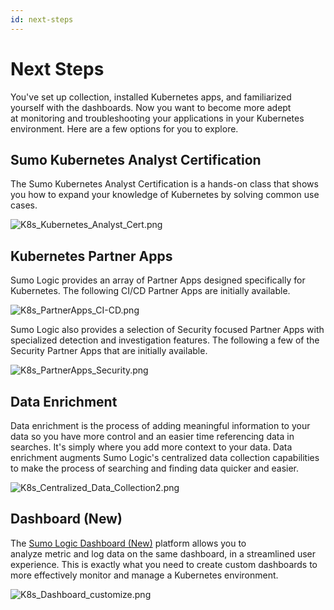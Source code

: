 ```yaml
---
id: next-steps
---
```


# Next Steps

You've set up collection, installed Kubernetes apps, and familiarized yourself with the dashboards. Now you want to become more adept at monitoring and troubleshooting your applications in your Kubernetes environment. Here are a few options for you to explore.

## Sumo Kubernetes Analyst Certification

The Sumo Kubernetes Analyst Certification is a hands-on class that shows you how to expand your knowledge of Kubernetes by solving common use cases.

![K8s_Kubernetes_Analyst_Cert.png](/img/kubernetes/K8s_Kubernetes_Analyst_Cert.png)

## Kubernetes Partner Apps

Sumo Logic provides an array of Partner Apps designed specifically for Kubernetes. The following CI/CD Partner Apps are initially available.

![K8s_PartnerApps_CI-CD.png](/img/kubernetes/K8s_PartnerApps_CI-CD.png)

Sumo Logic also provides a selection of Security focused Partner Apps with specialized detection and investigation features. The following a few of the Security Partner Apps that are initially available.

![K8s_PartnerApps_Security.png](/img/kubernetes/K8s_PartnerApps_Security.png)

## Data Enrichment

Data enrichment is the process of adding meaningful information to your data so you have more control and an easier time referencing data in searches. It's simply where you add more context to your data. Data enrichment augments Sumo Logic's centralized data collection capabilities to make the process of searching and finding data quicker and easier.

![K8s_Centralized_Data_Collection2.png](/img/kubernetes/K8s_Centralized_Data_Collection2.png)

## Dashboard (New)

The [Sumo Logic Dashboard (New)](/docs/dashboards-new) platform allows you to analyze metric and log data on the same dashboard, in a streamlined user experience. This is exactly what you need to create custom dashboards to more effectively monitor and manage a Kubernetes environment. 

![K8s_Dashboard_customize.png](/img/kubernetes/K8s_Dashboard_customize.png)

